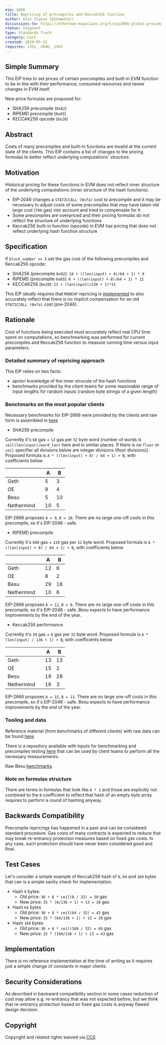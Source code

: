 ```yaml
---
eip: 2666
title: Repricing of precompiles and Keccak256 function
author: Alex Vlasov (@shamatar)
discussions-to: https://ethereum-magicians.org/t/eip2666-global-precompiles-repricing-and-many-more-discussion-thread/4332
status: Stagnant
type: Standards Track
category: Core
created: 2020-05-22
requires: 1352, 2046, 2565
---
```


## Simple Summary

This EIP tries to set prices of certain precompiles and built-in EVM function to be in line with their performance, consumed resources and newer changes in EVM itself.

New price formulas are proposed for:
- SHA256 precompile (`0x02`)
- RIPEMD precompile (`0x03`)
- KECCAK256 opcode (`0x20`)

## Abstract

Costs of many precompiles and built-in functions are invalid at the current state of the clients. This EIP contains a list of changes to the pricing formulas to better reflect underlying computations' structure.

## Motivation

Historical pricing for these functions in EVM does not reflect inner structure of the underlying computations (inner structure of the hash functions).

- EIP-2046 changes a `STATICCALL (0xfa)` cost to precompile and it may be necessary to adjust costs of some precompiles that *may* have taken old large cost (`700` gas) into account and tried to compensate for it
- Some precompiles are overpriced and their pricing formulas do not reflect the structure of underlying functions
- Keccak256 built-in function (opcode) in EVM has pricing that does not reflect underlying hash function structure

## Specification

If `block_number >= X` set the gas cost of the following precompiles and Keccak256 opcode:
- SHA256 (precompile `0x02`): `10 + ((len(input) + 8)/64 + 1) * 9`
- RIPEMD (precompile `0x03`): `6 + ((len(input) + 8)/64 + 1) * 12`
- KECCAK256 (`0x20`): `13 + (len(input)/136 + 1)*15`

This EIP *ideally* requires that `MODEXP` repricing is [implemented](./eip-2565.md) to also accurately reflect that there is no implicit compensation for an old `STATICCALL (0xfa)` cost (pre-2046).

## Rationale
Cost of functions being executed must accurately reflect real CPU time spent on computations, so benchmarking was performed for current precompiles and Keccak256 function to measure running time versus input parameters. 

### Detailed summary of repricing approach

This EIP relies on two facts:
- apriori knowledge of the inner strucute of the hash functions
- benchmarks provided by the client teams for some reasonable range of input lengths for random inputs (random byte strings of a given length)

### Benchmarks on the most popular clients

Necessary benchmarks for EIP-2666 were provided by the clients and raw form is assembled in [here](https://docs.google.com/spreadsheets/d/1aCQnk7prrp3Mbcf011BE5zZnkbc3Iw7QAixn6mLbKS0/edit?usp=sharing)

- SHA256 precompile

Currently it's `60` gas + `12` gas per `32` byte word (number of words is `ceil(len(input)/word_len)` here and in similar places. If there is no `floor` or `ceil` specifier all divisions below are integer divisions (floor divisions)). Proposed formula is `A * ((len(input) + 8) / 64 + 1) + B`, with coefficients below

|   |   | A  | B  |
|---|---|---|---|
| Geth  |   | 5  | 3  |
| OE  |   | 9  | 4  |
| Besu  |   | 5  | 10  |
| Nethermind  |   | 10  | 5  |

EIP-2666 proposes `A = 9`, `B = 10`. There are no large one-off costs in this precompile, so it's EIP-2046 - safe.

- RIPEMD precompile

Currently it's `600` gas + `120` gas per `32` byte word. Proposed formula is `A * ((len(input) + 8) / 64 + 1) + B`, with coefficients below

|   |   | A  | B  |
|---|---|---|---|
| Geth  |   | 12  | 6  |
| OE  |   | 8  | 2  |
| Besu  |   | 29  | 16  |
| Nethermind  |   | 10  | 6  |

EIP-2666 proposes `A = 12`, `B = 6`. There are no large one-off costs in this precompile, so it's EIP-2046 - safe. Besu expects to have performance improvements by the end of the year.

- Keccak256 performance

Currently it's `30` gas + `6` gas per `32` byte word. Proposed formula is `A * (len(input) / 136 + 1) + B`, with coefficients below

|   |   | A  | B  |
|---|---|---|---|
| Geth  |   | 13  | 13  |
| OE  |   | 15  | 2  |
| Besu  |   | 19  | 28  |
| Nethermind  |   | 16  | 3  |

EIP-2666 proposes `A = 15`, `B = 13`. There are no large one-off costs in this precompile, so it's EIP-2046 - safe. Besu expects to have performance improvements by the end of the year.

### Tooling and data

Reference material (from benchmarks of different clients) with raw data can be found [here](https://docs.google.com/spreadsheets/d/1aCQnk7prrp3Mbcf011BE5zZnkbc3Iw7QAixn6mLbKS0/edit?usp=sharing).

There is a repository available with inputs for benchmarking and precompiles testing [here](https://github.com/shamatar/bench_precompiles) that can be used by client teams to perform all the necessary measurements.

Raw Besu [benchmarks](https://gist.github.com/shemnon/0ddba91be501fa23291bdec9107fe99a).

### Note on formulas structure

There are terms in formulas that look like `A * 1` and those are explicitly not combined to the `B` coefficient to reflect that hash of an empty byte array requires to perform a round of hashing anyway.

## Backwards Compatibility
Precompile repricings has happened in a past and can be considered standard procedure. Gas costs of many contracts is expected to reduce that may break re-entrancy protection measures based on fixed gas costs. In any case, such protection should have never been considered good and final.

## Test Cases

Let's consider a simple example of Keccak256 hash of `0`, `64` and `160` bytes that can is a simple sanity check for implementation.

- Hash `0` bytes:
  - Old price: `30 + 6 * ceil(0 / 32) = 30` gas
  - New price: `15 * (0/136 + 1) + 13 = 28` gas
- Hash `64` bytes
  - Old price: `30 + 6 * ceil(64 / 32) = 42` gas
  - New price: `15 * (64/136 + 1) + 13 = 28` gas
- Hash `160` bytes
  - Old price: `30 + 6 * ceil(160 / 32) = 60` gas
  - New price: `15 * (160/136 + 1) + 13 = 43` gas

## Implementation

There is no reference implementation at the time of writing as it requires just a simple change of constants in major clients.

## Security Considerations

As described in backward compatibility section in some cases reduction of cost may allow e.g. re-entrancy that was not expected before, but we think that re-entrancy protection based on fixed gas costs is anyway flawed design decision.

## Copyright
Copyright and related rights waived via [CC0](https://creativecommons.org/publicdomain/zero/1.0/).
